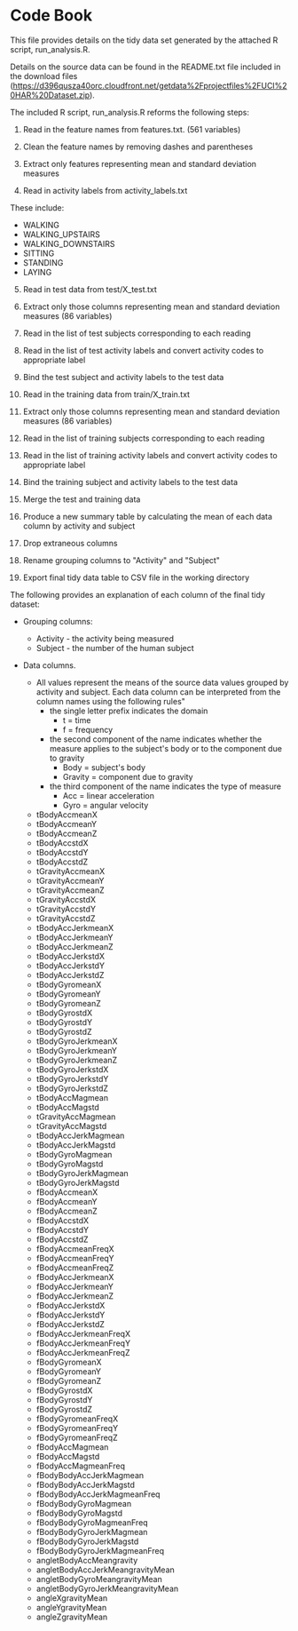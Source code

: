 Code Book
=========

This file provides details on the tidy data set generated by the attached R script, run_analysis.R.

Details on the source data can be found in the README.txt file included in the download files (https://d396qusza40orc.cloudfront.net/getdata%2Fprojectfiles%2FUCI%20HAR%20Dataset.zip).

The included R script, run_analysis.R reforms the following steps:

1) Read in the feature names from features.txt.  (561 variables)

2) Clean the feature names by removing dashes  and parentheses

3) Extract only features representing mean and standard deviation measures

4) Read in activity labels from activity_labels.txt

These include:
	
- WALKING
- WALKING_UPSTAIRS
- WALKING_DOWNSTAIRS
- SITTING
- STANDING
- LAYING
		
5) Read in test data from test/X_test.txt

6) Extract only those columns representing mean and standard deviation measures (86 variables)

7) Read in the list of test subjects corresponding to each reading

8) Read in the list of test activity labels and convert activity codes to appropriate label

9) Bind the test subject and activity labels to the test data

10) Read in the training data from train/X_train.txt

11) Extract only those columns representing mean and standard deviation measures (86 variables)

12) Read in the list of training subjects corresponding to each reading

13) Read in the list of training activity labels and convert activity codes to appropriate label

14) Bind the training subject and activity labels to the test data 

15) Merge the test and training data

16) Produce a new summary table by calculating the mean of each data column by activity and subject

17) Drop extraneous columns

18) Rename grouping columns to "Activity" and "Subject"

19) Export final tidy data table to CSV file in the working directory

The following provides an explanation of each column of the final tidy dataset:

- Grouping columns:
	- Activity - the activity being measured
	- Subject - the number of the human subject

- Data columns.  
	- All values represent the means of the source data values grouped by activity and subject.  Each data column can be interpreted from the column names using the following rules"
		- the single letter prefix indicates the domain
			- t = time
			- f = frequency
		- the second component of the name indicates whether the measure applies to the subject's body or to the component due to gravity
			- Body = subject's body
			- Gravity = component due to gravity
		- the third component of the name indicates the type of measure
			- Acc = linear acceleration
			- Gyro = angular velocity
	- tBodyAccmeanX
	- tBodyAccmeanY
	- tBodyAccmeanZ
	- tBodyAccstdX
	- tBodyAccstdY
	- tBodyAccstdZ
	- tGravityAccmeanX
	- tGravityAccmeanY
	- tGravityAccmeanZ
	- tGravityAccstdX
	- tGravityAccstdY
	- tGravityAccstdZ
	- tBodyAccJerkmeanX
	- tBodyAccJerkmeanY
	- tBodyAccJerkmeanZ
	- tBodyAccJerkstdX
	- tBodyAccJerkstdY
	- tBodyAccJerkstdZ
	- tBodyGyromeanX
	- tBodyGyromeanY
	- tBodyGyromeanZ
	- tBodyGyrostdX
	- tBodyGyrostdY
	- tBodyGyrostdZ
	- tBodyGyroJerkmeanX
	- tBodyGyroJerkmeanY
	- tBodyGyroJerkmeanZ
	- tBodyGyroJerkstdX
	- tBodyGyroJerkstdY
	- tBodyGyroJerkstdZ
	- tBodyAccMagmean
	- tBodyAccMagstd
	- tGravityAccMagmean
	- tGravityAccMagstd
	- tBodyAccJerkMagmean
	- tBodyAccJerkMagstd
	- tBodyGyroMagmean
	- tBodyGyroMagstd
	- tBodyGyroJerkMagmean
	- tBodyGyroJerkMagstd
	- fBodyAccmeanX
	- fBodyAccmeanY
	- fBodyAccmeanZ
	- fBodyAccstdX
	- fBodyAccstdY
	- fBodyAccstdZ
	- fBodyAccmeanFreqX
	- fBodyAccmeanFreqY
	- fBodyAccmeanFreqZ
	- fBodyAccJerkmeanX
	- fBodyAccJerkmeanY
	- fBodyAccJerkmeanZ
	- fBodyAccJerkstdX
	- fBodyAccJerkstdY
	- fBodyAccJerkstdZ
	- fBodyAccJerkmeanFreqX
	- fBodyAccJerkmeanFreqY
	- fBodyAccJerkmeanFreqZ
	- fBodyGyromeanX
	- fBodyGyromeanY
	- fBodyGyromeanZ
	- fBodyGyrostdX
	- fBodyGyrostdY
	- fBodyGyrostdZ
	- fBodyGyromeanFreqX
	- fBodyGyromeanFreqY
	- fBodyGyromeanFreqZ
	- fBodyAccMagmean
	- fBodyAccMagstd
	- fBodyAccMagmeanFreq
	- fBodyBodyAccJerkMagmean
	- fBodyBodyAccJerkMagstd
	- fBodyBodyAccJerkMagmeanFreq
	- fBodyBodyGyroMagmean
	- fBodyBodyGyroMagstd
	- fBodyBodyGyroMagmeanFreq
	- fBodyBodyGyroJerkMagmean
	- fBodyBodyGyroJerkMagstd
	- fBodyBodyGyroJerkMagmeanFreq
	- angletBodyAccMeangravity
	- angletBodyAccJerkMeangravityMean
	- angletBodyGyroMeangravityMean
	- angletBodyGyroJerkMeangravityMean
	- angleXgravityMean
	- angleYgravityMean
	- angleZgravityMean